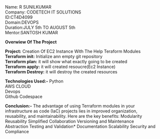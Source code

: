 Name: R SUNILKUMAR                                                                                                                                                                                           
Company: CODETECH IT SOLUTIONS                                                                                                                                                                            
ID:CT4D4099                                                                                                                                                                                              
Domain:DEVOPS                                                                                                                                                                                           
Duration:JULY 5th TO AUGUST 5th                                                                                                                                                                                
Mentor:SANTOSH KUMAR

**Overwiew Of The Project**

**Project:** Creation Of EC2 Instance With The Help Teraform Modules                                                                                                                                         
**Terraform init:** Initialize ann empty git repository                                                                                                                                                        
**Terraform plan:** it will show what exactly going to be created                                                                                                                                             
**Terraform apply:** it will created resoucre(Ec2 Instance)                                                                                                                                                   
**Terraform Destroy:** it will destroy the created resources

**Technologies Used:-** 
 Python                                                                                                                                                                                                            
 AWS CLOUD                                                                                                                                                                                                       
 Devops                                                                                                                                                                                                         
 Github Codespace

**Conclusion:-** 
The advantage of using Terraform modules in your infrastructure as code (IaC) projects lies in improved organization, reusability, and maintainability. Here are the key benefits:
Modularity
Reusability
Simplified Collaboration
Versioning and Maintenance
Abstraction
Testing and Validation*
Documentation
Scalability
Security and Compliance
